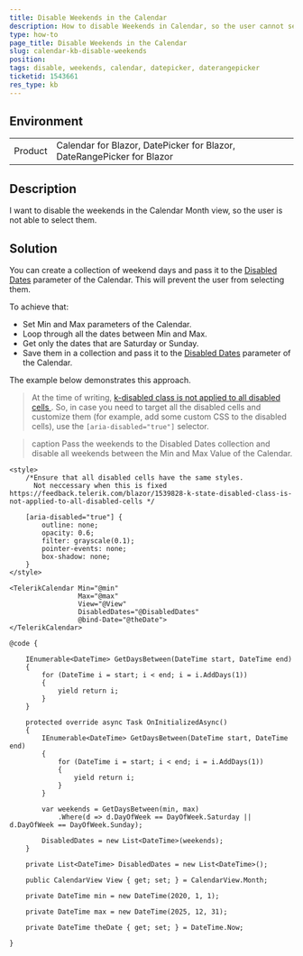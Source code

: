 ```yaml
---
title: Disable Weekends in the Calendar
description: How to disable Weekends in Calendar, so the user cannot select them?
type: how-to
page_title: Disable Weekends in the Calendar
slug: calendar-kb-disable-weekends
position: 
tags: disable, weekends, calendar, datepicker, daterangepicker
ticketid: 1543661
res_type: kb
---
```


## Environment
<table>
	<tbody>
		<tr>
			<td>Product</td>
			<td>Calendar for Blazor, DatePicker for Blazor, DateRangePicker for Blazor</td>
		</tr>
	</tbody>
</table>


## Description
I want to disable the weekends in the Calendar Month view, so the user is not able to select them.


## Solution

You can create a collection of weekend days and pass it to the [Disabled Dates](slug://components/calendar/selection#disabled-dates) parameter of the Calendar. This will prevent the user from selecting them.

To achieve that:

* Set Min and Max parameters of the Calendar.
* Loop through all the dates between Min and Max.
* Get only the dates that are Saturday or Sunday.
* Save them in a collection and pass it to the [Disabled Dates](slug://components/calendar/selection#disabled-dates) parameter of the Calendar.

The example below demonstrates this approach.
 
> At the time of writing, [k-disabled class is not applied to all disabled cells
](https://feedback.telerik.com/blazor/1539828-k-state-disabled-class-is-not-applied-to-all-disabled-cells). So, in case you need to target all the disabled cells and customize them (for example, add some custom CSS to the disabled cells), use the `[aria-disabled="true"]` selector.

>caption Pass the weekends to the Disabled Dates collection and disable all weekends between the Min and Max Value of the Calendar.

````RAZOR
<style>
    /*Ensure that all disabled cells have the same styles.
      Not neccessary when this is fixed https://feedback.telerik.com/blazor/1539828-k-state-disabled-class-is-not-applied-to-all-disabled-cells */

    [aria-disabled="true"] {
        outline: none;
        opacity: 0.6;
        filter: grayscale(0.1);
        pointer-events: none;
        box-shadow: none;
    }
</style>

<TelerikCalendar Min="@min"
                 Max="@max"
                 View="@View"
                 DisabledDates="@DisabledDates"
                 @bind-Date="@theDate">
</TelerikCalendar>

@code {

    IEnumerable<DateTime> GetDaysBetween(DateTime start, DateTime end)
    {
        for (DateTime i = start; i < end; i = i.AddDays(1))
        {
            yield return i;
        }
    }

    protected override async Task OnInitializedAsync()
    {
        IEnumerable<DateTime> GetDaysBetween(DateTime start, DateTime end)
        {
            for (DateTime i = start; i < end; i = i.AddDays(1))
            {
                yield return i;
            }
        }

        var weekends = GetDaysBetween(min, max)
            .Where(d => d.DayOfWeek == DayOfWeek.Saturday || d.DayOfWeek == DayOfWeek.Sunday);

        DisabledDates = new List<DateTime>(weekends);
    }

    private List<DateTime> DisabledDates = new List<DateTime>();

    public CalendarView View { get; set; } = CalendarView.Month;

    private DateTime min = new DateTime(2020, 1, 1);

    private DateTime max = new DateTime(2025, 12, 31);

    private DateTime theDate { get; set; } = DateTime.Now;

}
````
